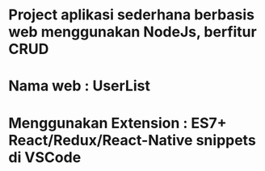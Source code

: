 # Project aplikasi sederhana berbasis web menggunakan NodeJs, berfitur CRUD
# Nama web : UserList
# Menggunakan Extension : ES7+ React/Redux/React-Native snippets di VSCode
